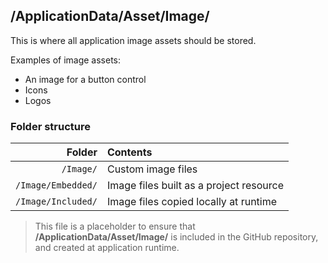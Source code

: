 ﻿## /ApplicationData/Asset/Image/

This is where all application image assets should be stored.

Examples of image assets:
* An image for a button control
* Icons
* Logos

### Folder structure

| Folder             | Contents                                                |
|-------------------:|:--------------------------------------------------------|
| `/Image/`          | Custom image files                                      |
| `/Image/Embedded/` | Image files built as a project resource                 |
| `/Image/Included/` | Image files copied locally at runtime                   |

> This file is a placeholder to ensure that **/ApplicationData/Asset/Image/** is included in the GitHub repository, and created at application runtime.